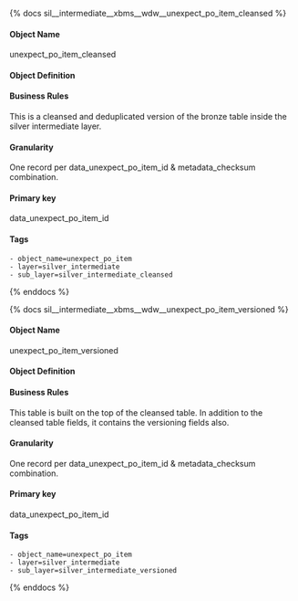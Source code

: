 {% docs sil__intermediate__xbms__wdw__unexpect_po_item_cleansed %}

#### Object Name
unexpect_po_item_cleansed

#### Object Definition


#### Business Rules
This is a cleansed and deduplicated version of the bronze table inside the silver intermediate layer.

#### Granularity
One record per data_unexpect_po_item_id & metadata_checksum combination.

#### Primary key
data_unexpect_po_item_id

#### Tags
    - object_name=unexpect_po_item
    - layer=silver_intermediate
    - sub_layer=silver_intermediate_cleansed

{% enddocs %}

{% docs sil__intermediate__xbms__wdw__unexpect_po_item_versioned %}

#### Object Name
unexpect_po_item_versioned

#### Object Definition


#### Business Rules
This table is built on the top of the cleansed table. In addition to the cleansed table fields, it contains the versioning fields also.

#### Granularity
One record per data_unexpect_po_item_id & metadata_checksum combination.

#### Primary key
data_unexpect_po_item_id

#### Tags
    - object_name=unexpect_po_item
    - layer=silver_intermediate
    - sub_layer=silver_intermediate_versioned

{% enddocs %}